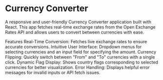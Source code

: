 # Currency Converter

A responsive and user-friendly Currency Converter application built with React. This app fetches real-time exchange rates from the Open Exchange Rates API and allows users to convert between currencies with ease.

Features
Real-Time Conversion: Fetches live exchange rates to ensure accurate conversions.
Intuitive User Interface: Dropdown menus for selecting currencies and an input field for specifying the amount.
Currency Flipping: Quickly switch between "From" and "To" currencies with a single click.
Dynamic Flag Display: Shows country flags corresponding to selected currencies for better visualization.
Error Handling: Displays helpful error messages for invalid inputs or API fetch issues.
